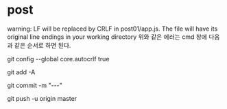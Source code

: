 # post
warning: LF will be replaced by CRLF in post01/app.js.
The file will have its original line endings in your working directory
  위와 같은 에러는 cmd 창에 다음과 같은 순서로 하면 된다.
  
 
  git config --global core.autocrlf true
  
  git add -A
  
  git commit -m "---"
  
  git push -u origin master
  
  
